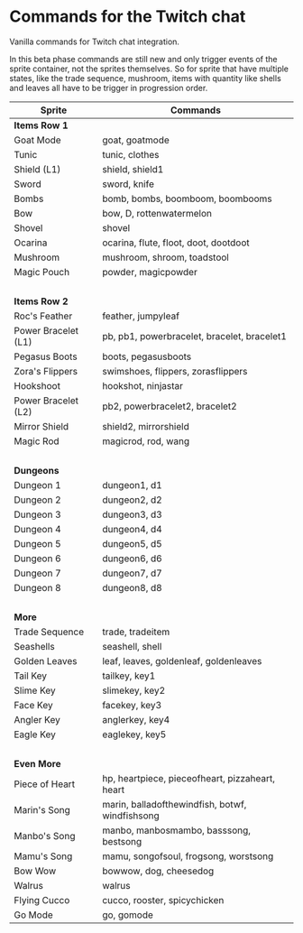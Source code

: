 # Commands for the Twitch chat

Vanilla commands for Twitch chat integration.

In this beta phase commands are still new and only trigger events of the sprite container, not the sprites themselves. So for sprite that have multiple states, like the trade sequence, mushroom, items with quantity like shells and leaves all have to be trigger in progression order.

| Sprite              | Commands                                        |
| ------------------- | ----------------------------------------------- |
| **Items Row 1**     |                                                 |
| Goat Mode           | goat, goatmode                                  |
| Tunic               | tunic, clothes                                  |
| Shield (L1)         | shield, shield1                                 |
| Sword               | sword, knife                                    |
| Bombs               | bomb, bombs, boomboom, boombooms                |
| Bow                 | bow, D, rottenwatermelon                        |
| Shovel              | shovel                                          |
| Ocarina             | ocarina, flute, floot, doot, dootdoot           |
| Mushroom            | mushroom, shroom, toadstool                     |
| Magic Pouch         | powder, magicpowder                             |
| &nbsp;              |                                                 |
| **Items Row 2**     |                                                 |
| Roc's Feather       | feather, jumpyleaf                              |
| Power Bracelet (L1) | pb, pb1, powerbracelet, bracelet, bracelet1     |
| Pegasus Boots       | boots, pegasusboots                             |
| Zora's Flippers     | swimshoes, flippers, zorasflippers              |
| Hookshoot           | hookshot, ninjastar                             |
| Power Bracelet (L2) | pb2, powerbracelet2, bracelet2                  |
| Mirror Shield       | shield2, mirrorshield                           |
| Magic Rod           | magicrod, rod, wang                             |
| &nbsp;              |                                                 |
| **Dungeons**        |                                                 |
| Dungeon 1           | dungeon1, d1                                    |
| Dungeon 2           | dungeon2, d2                                    |
| Dungeon 3           | dungeon3, d3                                    |
| Dungeon 4           | dungeon4, d4                                    |
| Dungeon 5           | dungeon5, d5                                    |
| Dungeon 6           | dungeon6, d6                                    |
| Dungeon 7           | dungeon7, d7                                    |
| Dungeon 8           | dungeon8, d8                                    |
| &nbsp;              |                                                 |
| **More**            |                                                 |
| Trade Sequence      | trade, tradeitem                                |
| Seashells           | seashell, shell                                 |
| Golden Leaves       | leaf, leaves, goldenleaf, goldenleaves          |
| Tail Key            | tailkey, key1                                   |
| Slime Key           | slimekey, key2                                  |
| Face Key            | facekey, key3                                   |
| Angler Key          | anglerkey, key4                                 |
| Eagle Key           | eaglekey, key5                                  |
| &nbsp;              |                                                 |
| **Even More**       |                                                 |
| Piece of Heart      | hp, heartpiece, pieceofheart, pizzaheart, heart |
| Marin's Song        | marin, balladofthewindfish, botwf, windfishsong |
| Manbo's Song        | manbo, manbosmambo, basssong, bestsong          |
| Mamu's Song         | mamu, songofsoul, frogsong, worstsong           |
| Bow Wow             | bowwow, dog, cheesedog                          |
| Walrus              | walrus                                          |
| Flying Cucco        | cucco, rooster, spicychicken                    |
| Go Mode             | go, gomode                                      |
